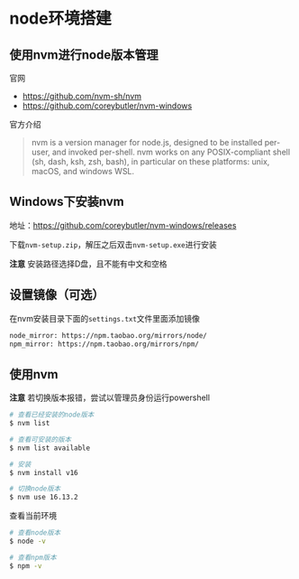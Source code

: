 # node环境搭建

## 使用nvm进行node版本管理

官网

- <https://github.com/nvm-sh/nvm>
- <https://github.com/coreybutler/nvm-windows>

官方介绍

> nvm is a version manager for node.js, designed to be installed per-user, and invoked per-shell. nvm works on any POSIX-compliant shell (sh, dash, ksh, zsh, bash), in particular on these platforms: unix, macOS, and windows WSL.

## Windows下安装nvm

地址：<https://github.com/coreybutler/nvm-windows/releases>

下载`nvm-setup.zip`，解压之后双击`nvm-setup.exe`进行安装

**注意** 安装路径选择D盘，且不能有中文和空格

## 设置镜像（可选）

在nvm安装目录下面的`settings.txt`文件里面添加镜像

```tex
node_mirror: https://npm.taobao.org/mirrors/node/
npm_mirror: https://npm.taobao.org/mirrors/npm/
```

## 使用nvm

**注意** 若切换版本报错，尝试以管理员身份运行powershell

```sh
# 查看已经安装的node版本
$ nvm list

# 查看可安装的版本
$ nvm list available

# 安装
$ nvm install v16

# 切换node版本
$ nvm use 16.13.2
```

查看当前环境

```sh
# 查看node版本
$ node -v

# 查看npm版本
$ npm -v
```
